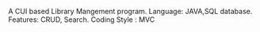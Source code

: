 A CUI based Library Mangement program. 
Language: JAVA,SQL database.
Features: CRUD, Search.
Coding Style : MVC
